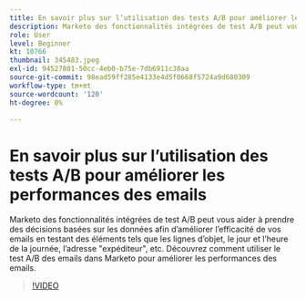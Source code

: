 ```yaml
---
title: En savoir plus sur l’utilisation des tests A/B pour améliorer les performances des emails
description: Marketo des fonctionnalités intégrées de test A/B peut vous aider à prendre des décisions basées sur les données afin d’améliorer l’efficacité de vos emails en testant des éléments tels que les lignes d’objet, le jour et l’heure de la journée, l’adresse "expéditeur", etc. Découvrez comment utiliser le test A/B des emails dans Marketo pour améliorer les performances des emails.
role: User
level: Beginner
kt: 10766
thumbnail: 345483.jpeg
exl-id: 94527801-50cc-4eb0-b75e-7db6911c38aa
source-git-commit: 98ead59ff285e4133e4d5f0668f5724a9d680309
workflow-type: tm+mt
source-wordcount: '120'
ht-degree: 0%

---
```


# En savoir plus sur l’utilisation des tests A/B pour améliorer les performances des emails

Marketo des fonctionnalités intégrées de test A/B peut vous aider à prendre des décisions basées sur les données afin d’améliorer l’efficacité de vos emails en testant des éléments tels que les lignes d’objet, le jour et l’heure de la journée, l’adresse &quot;expéditeur&quot;, etc. Découvrez comment utiliser le test A/B des emails dans Marketo pour améliorer les performances des emails.

>[!VIDEO](https://video.tv.adobe.com/v/345483/?quality=12&learn=on)
